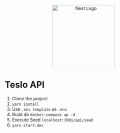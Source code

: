 <p align="center">
  <a href="http://nestjs.com/" target="blank"><img src="https://nestjs.com/img/logo-small.svg" width="200" alt="Nest Logo" /></a>
</p>

# Teslo API

1. Clone the project
2. ``` yarn install ```
3. Use ``` .env template ``` as ``` .env ```
4. Build db
``` docker-compose up -d ```
5. Execute Seed
``` localhost:3001/api/seed ```
6. ``` yarn start:dev ```
